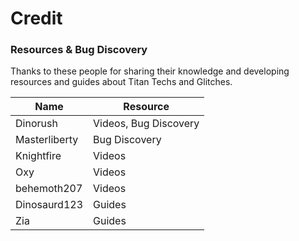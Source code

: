 # Credit

### Resources & Bug Discovery

Thanks to these people for sharing their knowledge and developing resources and guides about Titan Techs and Glitches.

| Name          | Resource              |
| ------------- | --------------------- |
| Dinorush      | Videos, Bug Discovery |
| Masterliberty | Bug Discovery         |
| Knightfire    | Videos                |
| Oxy           | Videos                |
| behemoth207   | Videos                |
| Dinosaurd123  | Guides                |
| Zia           | Guides                |
